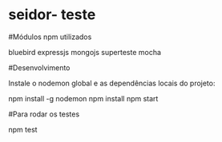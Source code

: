 # seidor- teste

#Módulos npm utilizados

bluebird 
expressjs
mongojs 
superteste
mocha 

#Desenvolvimento

Instale o nodemon global e as dependências locais do projeto:

 npm install -g nodemon
 npm install
 npm start

#Para rodar os testes

 npm test
